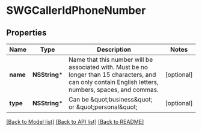 # SWGCallerIdPhoneNumber

## Properties
Name | Type | Description | Notes
------------ | ------------- | ------------- | -------------
**name** | **NSString*** | Name that this number will be associated with. Must be no longer than 15 characters, and can only contain English letters, numbers, spaces, and commas. | [optional] 
**type** | **NSString*** | Can be \&quot;business\&quot; or \&quot;personal\&quot; | [optional] 

[[Back to Model list]](../README.md#documentation-for-models) [[Back to API list]](../README.md#documentation-for-api-endpoints) [[Back to README]](../README.md)


